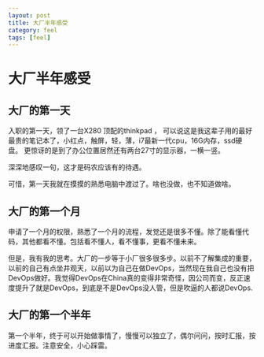 ```yaml
---
layout: post
title: 大厂半年感受
category: feel
tags: [feel]
---
```


# 大厂半年感受 #

## 大厂的第一天 ##

入职的第一天，领了一台X280 顶配的thinkpad ， 可以说这是我这辈子用的最好最贵的笔记本了，小红点，触屏，轻，薄，i7最新一代cpu，16G内存，ssd硬盘。
更惊讶的是到了办公位置居然还有两台27寸的显示器，一横一竖。

深深地感叹一句，这才是码农应该有的待遇。

可惜，第一天我就在摸摸的熟悉电脑中渡过了。啥也没做，也不知道做啥。

## 大厂的第一个月 ##

申请了一个月的权限，熟悉了一个月的流程，发觉还是很多不懂。除了能看懂代码，其他都看不懂。包括看不懂人，看不懂事，更看不懂未来。

但是，我有我的思考。大厂的一步等于小厂很多很多步。以前不了解集成的重要，以前的自己有点坐井观天，以前以为自己在做DevOps，当然现在我自己也没有把
DevOps做好。我觉得DevOps在China真的变得非常奇怪，因公司而变，反正速度提升了就是DevOps，到底是不是DevOps没人管，但是吹逼的人都说DevOps.

## 大厂的第一个半年 ##

第一个半年，终于可以开始做事情了，慢慢可以独立了，偶尔问问，按时汇报，按进度汇报。注意安全，小心踩雷。